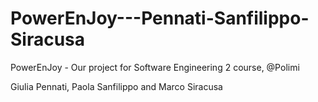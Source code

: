 # PowerEnJoy---Pennati-Sanfilippo-Siracusa
PowerEnJoy - Our project for Software Engineering 2 course, @Polimi

Giulia Pennati, Paola Sanfilippo and Marco Siracusa
